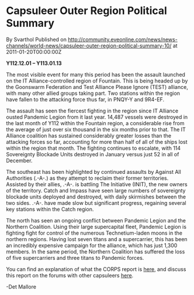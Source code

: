 # Capsuleer Outer Region Political Summary
By Svarthol
Published on http://community.eveonline.com/news/news-channels/world-news/capsuleer-outer-region-political-summary-10/ at 2011-01-20T00:00:00Z

 **Y112.12.01 – Y113.01.13**

The most visible event for many this period has been the assault launched on the IT Alliance-controlled region of Fountain. This is being headed up by the Goonswarm Federation and Test Alliance Please Ignore (TEST) alliance, with many other allied groups taking part. Two stations within the region have fallen to the attacking force thus far, in PNQY-Y and 9R4-EF.

The assault has seen the fiercest fighting in the region since IT Alliance ousted Pandemic Legion from it last year. 14,487 vessels were destroyed in the last month of Y112 within the Fountain region, a considerable rise from the average of just over six thousand in the six months prior to that. The IT Alliance coalition has sustained considerably greater losses than the attacking forces so far, accounting for more than half of all of the ships lost within the region that month. The fighting continues to escalate, with 114 Sovereignty Blockade Units destroyed in January versus just 52 in all of December.

The southeast has been highlighted by continued assaults by Against All Authorities (.-A-.) as they attempt to reclaim their former territories. Assisted by their allies, .-A-. is battling The Initiative (INIT), the new owners of the territory. Catch and Impass have seen large numbers of sovereignty blockade units deployed and destroyed, with daily skirmishes between the two sides. .-A-. have made slow but significant progress, regaining several key stations within the Catch region.

The north has seen an ongoing conflict between Pandemic Legion and the Northern Coalition. Using their large supercapital fleet, Pandemic Legion is fighting fight for control of the numerous Technetium-laden moons in the northern regions. Having lost seven titans and a supercarrier, this has been an incredibly expensive campaign for the alliance, which has just 1,300 members. In the same period, the Northern Coalition has suffered the loss of five supercarriers and three titans to Pandemic forces.

You can find an explanation of what the CORPS report is [here](http://www.eveonline.com/ingameboard.asp?a=topic&threadID=1106890&page=1 "Explanation of what CORPS is."), and discuss this report on the forums with other capsuleers [here](http://www.eveonline.com/ingameboard.asp?a=topic&threadID=1451741 "CORPS forum thread").

-Det Mallore

